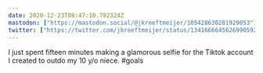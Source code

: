 ```yaml
---
date: 2020-12-23T08:47:10.792324Z
mastodon: ["https://mastodon.social/@jkreeftmeijer/105428630281929053"]
twitter: ["https://twitter.com/jkreeftmeijer/status/1341666645626990592"]
---
```

I just spent fifteen minutes making a glamorous selfie for the Tiktok account I created to outdo my 10 y/o niece. #goals
